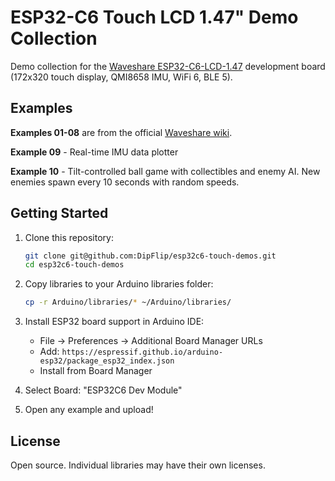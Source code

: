 # ESP32-C6 Touch LCD 1.47" Demo Collection

Demo collection for the [Waveshare ESP32-C6-LCD-1.47](https://www.waveshare.com/wiki/ESP32-C6-LCD-1.47) development board (172x320 touch display, QMI8658 IMU, WiFi 6, BLE 5).

## Examples

**Examples 01-08** are from the official [Waveshare wiki](https://www.waveshare.com/wiki/1.47inch_Touch_LCD).

**Example 09** - Real-time IMU data plotter

**Example 10** - Tilt-controlled ball game with collectibles and enemy AI. New enemies spawn every 10 seconds with random speeds.

## Getting Started

1. Clone this repository:
   ```bash
   git clone git@github.com:DipFlip/esp32c6-touch-demos.git
   cd esp32c6-touch-demos
   ```

2. Copy libraries to your Arduino libraries folder:
   ```bash
   cp -r Arduino/libraries/* ~/Arduino/libraries/
   ```

3. Install ESP32 board support in Arduino IDE:
   - File → Preferences → Additional Board Manager URLs
   - Add: `https://espressif.github.io/arduino-esp32/package_esp32_index.json`
   - Install from Board Manager

4. Select Board: "ESP32C6 Dev Module"

5. Open any example and upload!

## License

Open source. Individual libraries may have their own licenses.
